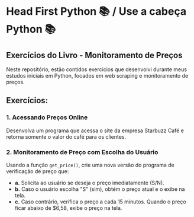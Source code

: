 # Head First Python  📚 / Use a cabeça Python 📚

##  Exercícios do Livro - Monitoramento de Preços

Neste repositório, estão contidos exercícios que desenvolvi durante meus estudos iniciais em Python, focados em web scraping e monitoramento de preços.

## Exercícios:

### 1. Acessando Preços Online
Desenvolva um programa que acessa o site da empresa Starbuzz Café e retorna somente o valor do café para os clientes.

### 2. Monitoramento de Preço com Escolha do Usuário
Usando a função `get_price()`, crie uma nova versão do programa de verificação de preço que:
- **a.** Solicita ao usuário se deseja o preço imediatamente (S/N).
- **b.** Caso o usuário escolha "S" (sim), obtém o preço atual e o exibe na tela.
- **c.** Caso contrário, verifica o preço a cada 15 minutos. Quando o preço ficar abaixo de $6,58, exibe o preço na tela.


